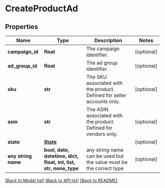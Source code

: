 # CreateProductAd


## Properties
Name | Type | Description | Notes
------------ | ------------- | ------------- | -------------
**campaign_id** | **float** | The campaign identifier. | [optional] 
**ad_group_id** | **float** | The ad group identifier. | [optional] 
**sku** | **str** | The SKU associated with the product. Defined for seller accounts only. | [optional] 
**asin** | **str** | The ASIN associated with the product. Defined for vendors only. | [optional] 
**state** | [**State**](State.md) |  | [optional] 
**any string name** | **bool, date, datetime, dict, float, int, list, str, none_type** | any string name can be used but the value must be the correct type | [optional]

[[Back to Model list]](../README.md#documentation-for-models) [[Back to API list]](../README.md#documentation-for-api-endpoints) [[Back to README]](../README.md)


